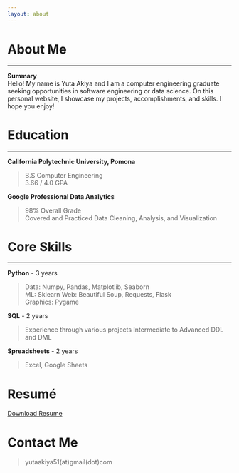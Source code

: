 ```yaml
---
layout: about 
---
```


# About Me
---
**Summary**  
Hello! My name is Yuta Akiya and I am a computer engineering graduate seeking opportunities in software engineering or data science. 
On this personal website, I showcase my projects, accomplishments, and skills. I hope you enjoy!  


# Education
---
**California Polytechnic University, Pomona**
> B.S Computer Engineering  
> 3.66 / 4.0 GPA  


**Google Professional Data Analytics**
> 98% Overall Grade  
> Covered and Practiced Data Cleaning, Analysis, and Visualization


# Core Skills  
---
**Python** - 3 years
> Data: Numpy, Pandas, Matplotlib, Seaborn  
> ML: Sklearn
> Web: Beautiful Soup, Requests, Flask  
> Graphics: Pygame


**SQL**  - 2 years
> Experience through various projects
> Intermediate to Advanced DDL and DML


**Spreadsheets** - 2 years
> Excel, Google Sheets


# Resumé
<a href="" download>Download Resume</a>

# Contact Me 
> yutaakiya51(at)gmail(dot)com

